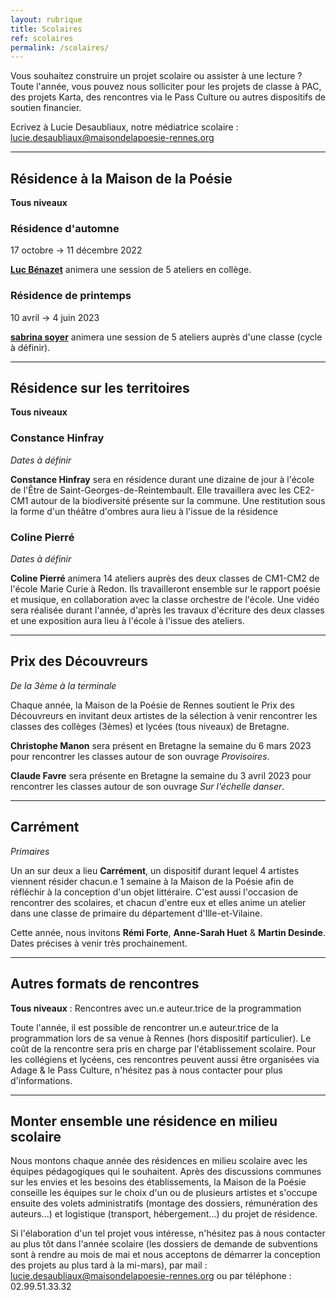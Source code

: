 ```yaml
---
layout: rubrique
title: Scolaires
ref: scolaires
permalink: /scolaires/
---
```

Vous souhaitez construire un projet scolaire ou assister à une lecture ? Toute l'année, vous pouvez nous solliciter pour les projets de classe à PAC, des projets Karta, des rencontres via le Pass Culture ou autres dispositifs de soutien financier.

Ecrivez à Lucie Desaubliaux, notre médiatrice scolaire : lucie.desaubliaux@maisondelapoesie-rennes.org

- - -

## Résidence à la Maison de la Poésie

**Tous niveaux**

### Résidence d'automne

17 octobre → 11 décembre 2022

**[Luc Bénazet](/residence/2022/07/06/r-sidence-dautomne.html)** animera une session de 5 ateliers en collège.

### Résidence de printemps

10 avril → 4 juin 2023

**[sabrina soyer](/residence/2022/09/03/r-sidence-de-printemps.html)** animera une session de 5 ateliers auprès d'une classe (cycle à définir).

- - -

## Résidence sur les territoires

**Tous niveaux**

### Constance Hinfray

*Dates à définir*

**Constance Hinfray** sera en résidence durant une dizaine de jour à l'école de l'Être de Saint-Georges-de-Reintembault. Elle travaillera avec les CE2-CM1 autour de la biodiversité présente sur la commune. Une restitution sous la forme d'un théâtre d'ombres aura lieu à l'issue de la résidence

### Coline Pierré

*Dates à définir*

**Coline Pierré** animera 14 ateliers auprès des deux classes de CM1-CM2 de l'école Marie Curie à Redon. Ils travailleront ensemble sur le rapport poésie et musique, en collaboration avec la classe orchestre de l'école. Une vidéo sera réalisée durant l'année, d'après les travaux d'écriture des deux classes et une exposition aura lieu à l'école à l'issue des ateliers.

- - -

## Prix des Découvreurs

*De la 3ème à la terminale*

Chaque année, la Maison de la Poésie de Rennes soutient le Prix des Découvreurs en invitant deux artistes de la sélection à venir rencontrer les classes des collèges (3èmes) et lycées (tous niveaux) de Bretagne.

**Christophe Manon** sera présent en Bretagne la semaine du 6 mars 2023 pour rencontrer les classes autour de son ouvrage *Provisoires*.

**Claude Favre** sera présente en Bretagne la semaine du 3 avril 2023 pour rencontrer les classes autour de son ouvrage *Sur l'échelle danser*.

- - -

## Carrément

*Primaires*

Un an sur deux a lieu **Carrément**, un dispositif durant lequel 4 artistes viennent résider chacun.e 1 semaine à la Maison de la Poésie afin de réfléchir à la conception d'un objet littéraire. C'est aussi l'occasion de rencontrer des scolaires, et chacun d'entre eux et elles anime un atelier dans une classe de primaire du département d'Ille-et-Vilaine.

Cette année, nous invitons **Rémi Forte**, **Anne-Sarah Huet** & **Martin Desinde**. Dates précises à venir très prochainement.

- - -

## Autres formats de rencontres

**Tous niveaux** : Rencontres avec un.e auteur.trice de la programmation

Toute l'année, il est possible de rencontrer un.e auteur.trice de la programmation lors de sa venue à Rennes (hors dispositif particulier). Le coût de la rencontre sera pris en charge par l'établissement scolaire. Pour les collégiens et lycéens, ces rencontres peuvent aussi être organisées via Adage & le Pass Culture, n'hésitez pas à nous contacter pour plus d'informations.

---
## Monter ensemble une résidence en milieu scolaire

Nous montons chaque année des résidences en milieu scolaire avec les équipes pédagogiques qui le souhaitent. Après des discussions communes sur les envies et les besoins des établissements, la Maison de la Poésie conseille les équipes sur le choix d'un ou de plusieurs artistes et s'occupe ensuite des volets administratifs (montage des dossiers, rémunération des auteurs...) et logistique (transport, hébergement...) du projet de résidence. 

Si l'élaboration d'un tel projet vous intéresse, n'hésitez pas à nous contacter au plus tôt dans l'année scolaire (les dossiers de demande de subventions sont à rendre au mois de mai et nous acceptons de démarrer la conception des projets au plus tard à la mi-mars), par mail : lucie.desaubliaux@maisondelapoesie-rennes.org ou par téléphone : 02.99.51.33.32